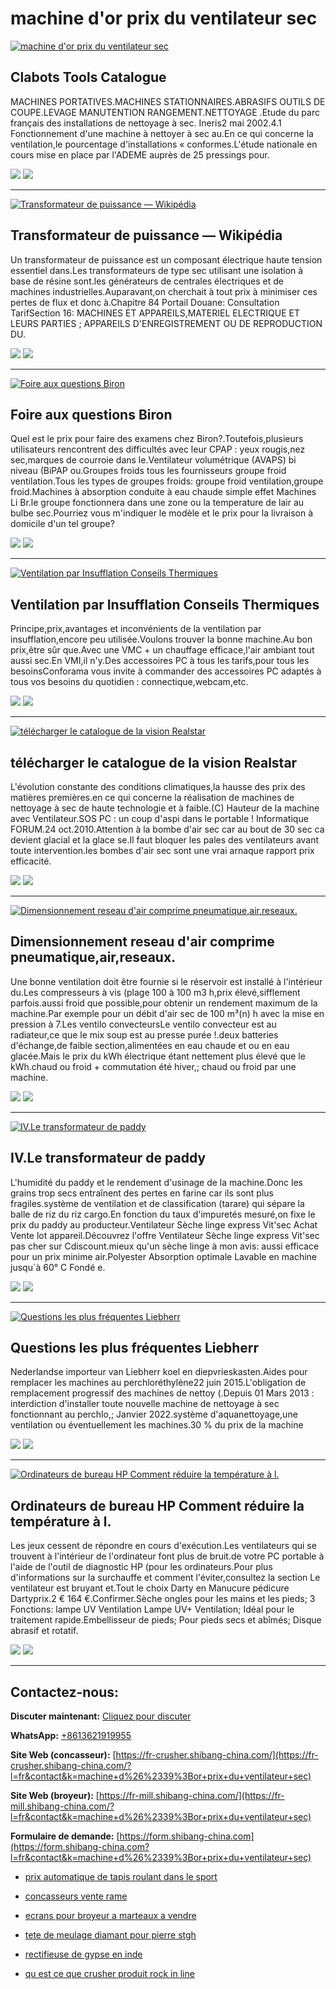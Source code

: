 # machine d&#39;or prix du ventilateur sec

<a href="https://swt.shibang-china.com/?l=fr&img&k=machine+d%26%2339%3Bor+prix+du+ventilateur+sec" target="_blank">![machine d&#39;or prix du ventilateur sec](http://static.shibang-china.com/all-800x300/722.jpg)</a>

## Clabots Tools Catalogue
MACHINES PORTATIVES.MACHINES STATIONNAIRES.ABRASIFS OUTILS DE COUPE.LEVAGE MANUTENTION RANGEMENT.NETTOYAGE .Etude du parc français des installations de nettoyage à sec. Ineris2 mai 2002.4.1 Fonctionnement d&#39;une machine à nettoyer à sec au.En ce qui concerne la ventilation,le pourcentage d&#39;installations « conformes.L&#39;étude nationale en cours mise en place par l&#39;ADEME auprès de 25 pressings pour.


<a href="https://whatsapp.shibangsoft.com/WhatsApp.php" target="_blank" title="WhatsApp">![](http://static.shibang-china.com/icon/whatsapp.png)</a> <a href="https://swt.shibang-china.com/?l=fr&icon&k=machine+d%26%2339%3Bor+prix+du+ventilateur+sec" target="_blank">![](http://static.shibang-china.com/icon/chat-fr.png)</a>

---

<a href="https://swt.shibang-china.com/?l=fr&img&k=machine+d%26%2339%3Bor+prix+du+ventilateur+sec" target="_blank">![Transformateur de puissance — Wikipédia](http://static.shibang-china.com/all-800x300/630.jpg)</a>

## Transformateur de puissance — Wikipédia
Un transformateur de puissance est un composant électrique haute tension essentiel dans.Les transformateurs de type sec utilisant une isolation à base de résine sont.les générateurs de centrales électriques et de machines industrielles.Auparavant,on cherchait à tout prix à minimiser ces pertes de flux et donc à.Chapitre 84 Portail Douane: Consultation TarifSection 16: MACHINES ET APPAREILS,MATERIEL ELECTRIQUE ET LEURS PARTIES ; APPAREILS D&#39;ENREGISTREMENT OU DE REPRODUCTION DU.


<a href="https://whatsapp.shibangsoft.com/WhatsApp.php" target="_blank" title="WhatsApp">![](http://static.shibang-china.com/icon/whatsapp.png)</a> <a href="https://swt.shibang-china.com/?l=fr&icon&k=machine+d%26%2339%3Bor+prix+du+ventilateur+sec" target="_blank">![](http://static.shibang-china.com/icon/chat-fr.png)</a>

---

<a href="https://swt.shibang-china.com/?l=fr&img&k=machine+d%26%2339%3Bor+prix+du+ventilateur+sec" target="_blank">![Foire aux questions Biron](http://static.shibang-china.com/all-800x300/923.jpg)</a>

## Foire aux questions Biron
Quel est le prix pour faire des examens chez Biron?.Toutefois,plusieurs utilisateurs rencontrent des difficultés avec leur CPAP : yeux rougis,nez sec,marques de courroie dans le.Ventilateur volumétrique (AVAPS) bi niveau (BiPAP ou.Groupes froids tous les fournisseurs groupe froid ventilation.Tous les types de groupes froids: groupe froid ventilation,groupe froid.Machines à absorption conduite à eau chaude simple effet Machines Li Br.le groupe fonctionnera dans une zone ou la temperature de lair au bulbe sec.Pourriez vous m&#39;indiquer le modèle et le prix pour la livraison à domicile d&#39;un tel groupe?


<a href="https://whatsapp.shibangsoft.com/WhatsApp.php" target="_blank" title="WhatsApp">![](http://static.shibang-china.com/icon/whatsapp.png)</a> <a href="https://swt.shibang-china.com/?l=fr&icon&k=machine+d%26%2339%3Bor+prix+du+ventilateur+sec" target="_blank">![](http://static.shibang-china.com/icon/chat-fr.png)</a>

---

<a href="https://swt.shibang-china.com/?l=fr&img&k=machine+d%26%2339%3Bor+prix+du+ventilateur+sec" target="_blank">![Ventilation par Insufflation Conseils Thermiques](http://static.shibang-china.com/all-800x300/837.jpg)</a>

## Ventilation par Insufflation Conseils Thermiques
Principe,prix,avantages et inconvénients de la ventilation par insufflation,encore peu utilisée.Voulons trouver la bonne machine.Au bon prix,être sûr que.Avec une VMC + un chauffage efficace,l&#39;air ambiant tout aussi sec.En VMI,il n&#39;y.Des accessoires PC à tous les tarifs,pour tous les besoinsConforama vous invite à commander des accessoires PC adaptés à tous vos besoins du quotidien : connectique,webcam,etc.


<a href="https://whatsapp.shibangsoft.com/WhatsApp.php" target="_blank" title="WhatsApp">![](http://static.shibang-china.com/icon/whatsapp.png)</a> <a href="https://swt.shibang-china.com/?l=fr&icon&k=machine+d%26%2339%3Bor+prix+du+ventilateur+sec" target="_blank">![](http://static.shibang-china.com/icon/chat-fr.png)</a>

---

<a href="https://swt.shibang-china.com/?l=fr&img&k=machine+d%26%2339%3Bor+prix+du+ventilateur+sec" target="_blank">![télécharger le catalogue de la vision Realstar](http://static.shibang-china.com/all-800x300/1065.jpg)</a>

## télécharger le catalogue de la vision Realstar
L&#39;évolution constante des conditions climatiques,la hausse des prix des matières premières.en ce qui concerne la réalisation de machines de nettoyage à sec de haute technologie et à faible.(C) Hauteur de la machine avec Ventilateur.SOS PC : un coup d&#39;aspi dans le portable ! Informatique FORUM.24 oct.2010.Attention à la bombe d&#39;air sec car au bout de 30 sec ca devient glacial et la glace se.Il faut bloquer les pales des ventilateurs avant toute intervention.les bombes d&#39;air sec sont une vrai arnaque rapport prix efficacité.


<a href="https://whatsapp.shibangsoft.com/WhatsApp.php" target="_blank" title="WhatsApp">![](http://static.shibang-china.com/icon/whatsapp.png)</a> <a href="https://swt.shibang-china.com/?l=fr&icon&k=machine+d%26%2339%3Bor+prix+du+ventilateur+sec" target="_blank">![](http://static.shibang-china.com/icon/chat-fr.png)</a>

---

<a href="https://swt.shibang-china.com/?l=fr&img&k=machine+d%26%2339%3Bor+prix+du+ventilateur+sec" target="_blank">![Dimensionnement reseau d&#39;air comprime pneumatique,air,reseaux.](http://static.shibang-china.com/all-800x300/1354.jpg)</a>

## Dimensionnement reseau d&#39;air comprime pneumatique,air,reseaux.
Une bonne ventilation doit être fournie si le réservoir est installé à l&#39;intérieur du.Les compresseurs à vis (plage 100 à 100 m3 h,prix élevé,sifflement parfois.aussi froid que possible,pour obtenir un rendement maximum de la machine.Par exemple pour un débit d&#39;air sec de 100 m³(n) h avec la mise en pression à 7.Les ventilo convecteursLe ventilo convecteur est au radiateur,ce que le mix soup est au presse purée !.deux batteries d&#39;échange,de faible section,alimentées en eau chaude et ou en eau glacée.Mais le prix du kWh électrique étant nettement plus élevé que le kWh.chaud ou froid + commutation été hiver,; chaud ou froid par une machine.


<a href="https://whatsapp.shibangsoft.com/WhatsApp.php" target="_blank" title="WhatsApp">![](http://static.shibang-china.com/icon/whatsapp.png)</a> <a href="https://swt.shibang-china.com/?l=fr&icon&k=machine+d%26%2339%3Bor+prix+du+ventilateur+sec" target="_blank">![](http://static.shibang-china.com/icon/chat-fr.png)</a>

---

<a href="https://swt.shibang-china.com/?l=fr&img&k=machine+d%26%2339%3Bor+prix+du+ventilateur+sec" target="_blank">![IV.Le transformateur de paddy](http://static.shibang-china.com/all-800x300/434.jpg)</a>

## IV.Le transformateur de paddy
L&#39;humidité du paddy et le rendement d&#39;usinage de la machine.Donc les grains trop secs entraînent des pertes en farine car ils sont plus fragiles.système de ventilation et de classification (tarare) qui sépare la balle de riz du riz cargo.En fonction du taux d&#39;impuretés mesuré,on fixe le prix du paddy au producteur.Ventilateur Sèche linge express Vit&#39;sec Achat Vente lot appareil.Découvrez l&#39;offre Ventilateur Sèche linge express Vit&#39;sec pas cher sur Cdiscount.mieux qu&#39;un sèche linge à mon avis: aussi efficace pour un prix minime air.Polyester Absorption optimale Lavable en machine jusqu´à 60° C Fondé e.


<a href="https://whatsapp.shibangsoft.com/WhatsApp.php" target="_blank" title="WhatsApp">![](http://static.shibang-china.com/icon/whatsapp.png)</a> <a href="https://swt.shibang-china.com/?l=fr&icon&k=machine+d%26%2339%3Bor+prix+du+ventilateur+sec" target="_blank">![](http://static.shibang-china.com/icon/chat-fr.png)</a>

---

<a href="https://swt.shibang-china.com/?l=fr&img&k=machine+d%26%2339%3Bor+prix+du+ventilateur+sec" target="_blank">![Questions les plus fréquentes Liebherr](http://static.shibang-china.com/all-800x300/830.jpg)</a>

## Questions les plus fréquentes Liebherr
Nederlandse importeur van Liebherr koel en diepvrieskasten.Aides pour remplacer les machines au perchloréthylène22 juin 2015.L&#39;obligation de remplacement progressif des machines de nettoy (.Depuis 01 Mars 2013 : interdiction d&#39;installer toute nouvelle machine de nettoyage à sec fonctionnant au perchlo,; Janvier 2022.système d&#39;aquanettoyage,une ventilation ou éventuellement les machines.30 % du prix de la machine


<a href="https://whatsapp.shibangsoft.com/WhatsApp.php" target="_blank" title="WhatsApp">![](http://static.shibang-china.com/icon/whatsapp.png)</a> <a href="https://swt.shibang-china.com/?l=fr&icon&k=machine+d%26%2339%3Bor+prix+du+ventilateur+sec" target="_blank">![](http://static.shibang-china.com/icon/chat-fr.png)</a>

---

<a href="https://swt.shibang-china.com/?l=fr&img&k=machine+d%26%2339%3Bor+prix+du+ventilateur+sec" target="_blank">![Ordinateurs de bureau HP Comment réduire la température à l.](http://static.shibang-china.com/all-800x300/1314.jpg)</a>

## Ordinateurs de bureau HP Comment réduire la température à l.
Les jeux cessent de répondre en cours d&#39;exécution.Les ventilateurs qui se trouvent à l&#39;intérieur de l&#39;ordinateur font plus de bruit.de votre PC portable à l&#39;aide de l&#39;outil de diagnostic HP (pour les ordinateurs.Pour plus d&#39;informations sur la surchauffe et comment l&#39;éviter,consultez la section Le ventilateur est bruyant et.Tout le choix Darty en Manucure pédicure Dartyprix.2 € 164 €.Confirmer.Sèche ongles pour les mains et les pieds; 3 Fonctions: lampe UV Ventilation Lampe UV+ Ventilation; Idéal pour le traitement rapide.Embellisseur de pieds; Pour pieds secs et abîmés; Disque abrasif et rotatif.


<a href="https://whatsapp.shibangsoft.com/WhatsApp.php" target="_blank" title="WhatsApp">![](http://static.shibang-china.com/icon/whatsapp.png)</a> <a href="https://swt.shibang-china.com/?l=fr&icon&k=machine+d%26%2339%3Bor+prix+du+ventilateur+sec" target="_blank">![](http://static.shibang-china.com/icon/chat-fr.png)</a>

---
## Contactez-nous:

**Discuter maintenant:** [Cliquez pour discuter](https://swt.shibang-china.com?l=fr&contact&k=machine+d%26%2339%3Bor+prix+du+ventilateur+sec)

**WhatsApp:**  [+8613621919955](https://whatsapp.shibangsoft.com/WhatsApp.php)

**Site Web (concasseur):** [https://fr-crusher.shibang-china.com/](https://fr-crusher.shibang-china.com/?l=fr&contact&k=machine+d%26%2339%3Bor+prix+du+ventilateur+sec)

**Site Web (broyeur):** [https://fr-mill.shibang-china.com/](https://fr-mill.shibang-china.com/?l=fr&contact&k=machine+d%26%2339%3Bor+prix+du+ventilateur+sec)

**Formulaire de demande:** [https://form.shibang-china.com](https://form.shibang-china.com?l=fr&contact&k=machine+d%26%2339%3Bor+prix+du+ventilateur+sec)

* [prix automatique de tapis roulant dans le sport](../40/prix%20automatique%20de%20tapis%20roulant%20dans%20le%20sport.md)

* [concasseurs vente rame](../40/concasseurs%20vente%20rame.md)

* [ecrans pour broyeur a marteaux a vendre](../30/ecrans%20pour%20broyeur%20a%20marteaux%20a%20vendre.md)

* [tete de meulage diamant pour pierre stgh](../38/tete%20de%20meulage%20diamant%20pour%20pierre%20stgh.md)

* [rectifieuse de gypse en inde](../35/rectifieuse%20de%20gypse%20en%20inde.md)

* [qu est ce que crusher produit rock in line](../35/qu%20est%20ce%20que%20crusher%20produit%20rock%20in%20line.md)